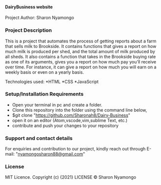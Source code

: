 #### DairyBusiness website

Project Author: Sharon Nyamongo

### Project Description

This is a project that automates the process of getting reports about a farm that sells milk to Brookside.
It contains functions that gives a report on how much milk is produced per shed, and the total amount of milk produced by all sheds.
It also contains a function that takes in the Brookside buying rate as one of its arguments, gives you a report on how much pay you'll receive over time. For instance, it can give a report on how much you will earn on a weekly basis or even on a yearly basis.

Technologies used:
*HTML
*CSS
\*JavaScript

### Setup/Installation Requirements

- Open your terminal in pc and create a folder.
- Clone this repository into the folder using the command line below,
- $git clone "https://github.com/Sharonah8/Dairy-Business"
- open it on an editor (Atom,vscode,vim,sublime Text, etc.)
- contribute and push your changes to your repository

### Support and contact details

For enquiries and contribution to our project, kindly reach out through E-mail: "nyamongosharon88@gmail.com"

### License

MIT Licence.
Copyright (c) {2021} LICENSE © Sharon Nyamongo
